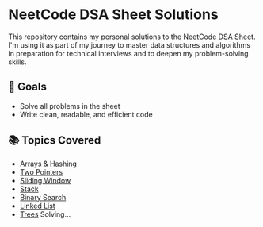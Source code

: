 # NeetCode DSA Sheet Solutions

This repository contains my personal solutions to the [NeetCode DSA Sheet](https://neetcode.io/). I'm using it as part of my journey to master data structures and algorithms in preparation for technical interviews and to deepen my problem-solving skills.

## 🚀 Goals
- Solve all problems in the sheet
- Write clean, readable, and efficient code

## 📚 Topics Covered
- [Arrays & Hashing](/arrays%20&%20hashing/arrays_and_hashing.md)
- [Two Pointers](/two%20pointers/two_pointers.md)
- [Sliding Window](/sliding_window/sliding_window.md)
- [Stack](/stack/stack.md)
- [Binary Search](/binary_search/binarySearch.md)
- [Linked List](/linked_list/linked_list.md)
- [Trees](/trees/trees.md) Solving...